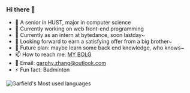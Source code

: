 ### Hi there 👋

- 🏫 A senior in HUST, major in computer science
- 🔭 Currently working on web front-end programming
- 🌱 Currently as an intern at bytedance, soon lastday~
- 👯 Looking forward to earn a satisfying offer from a big brother~
- 🤔 Future plan: maybe learn some back end knowledge, who knows~
- 📫 How to reach me: <a href="http://garfieldz.cn" />MY BOLG<a>
- 📮 Email: garphy.zhang@outlook.com
- ⚡ Fun fact: Badminton

![Garfield's Most used languages](https://github-readme-stats.vercel.app/api/top-langs/?username=Garfield-0927&layout=compact&hide_border=true&langs_count=10)
